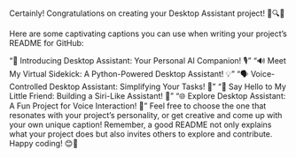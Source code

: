 Certainly! Congratulations on creating your Desktop Assistant project! 🎉🔍🚀

Here are some captivating captions you can use when writing your project’s README for GitHub:

“🌟 Introducing Desktop Assistant: Your Personal AI Companion! 🎙️”
“🔊 Meet My Virtual Sidekick: A Python-Powered Desktop Assistant! 💡”
“🗣️ Voice-Controlled Desktop Assistant: Simplifying Your Tasks! 🚀”
“🎤 Say Hello to My Little Friend: Building a Siri-Like Assistant! 📝”
“🌐 Explore Desktop Assistant: A Fun Project for Voice Interaction! 🎉”
Feel free to choose the one that resonates with your project’s personality, 
or get creative and come up with your own unique caption! Remember, 
a good README not only explains what your project does but also invites others to explore and contribute. Happy coding! 😊👏
